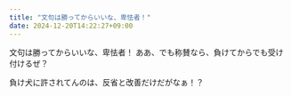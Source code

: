 ```yaml
---
title: "文句は勝ってからいいな、卑怯者！"
date: 2024-12-20T14:22:27+09:00
---
```

文句は勝ってからいいな、卑怯者！
ああ、でも称賛なら、負けてからでも受け付けるぜ？

負け犬に許されてんのは、反省と改善だけだがなぁ！？
